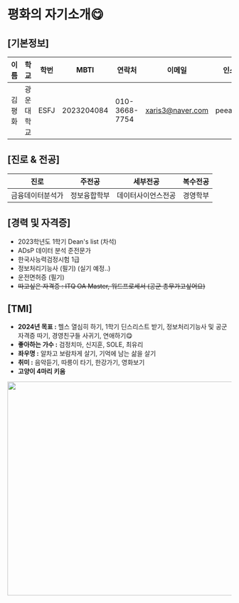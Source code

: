 # 평화의 자기소개😋
## [기본정보]
| 이름 | 학교 | 학번 | MBTI | 연락처 | 이메일 | 인스타 | 생일 | 
| --- | --- | --- | --- | --- | --- | --- | --- |
| 김평화 | 광운대학교 | ESFJ | 2023204084 | 010-3668-7754 | xaris3@naver.com | peeace.xx | 2004년 12월 13일 |

## [진로 & 전공]
| 진로 | 주전공 | 세부전공 | 복수전공 |
| --- | --- | --- | --- |
| 금융데이터분석가 | 정보융합학부 | 데이터사이언스전공 | 경영학부 |

## [경력 및 자격증]
- 2023학년도 1학기 Dean's list (차석)
- ADsP 데이터 분석 준전문가
- 한국사능력검정시험 1급
- 정보처리기능사 (필기) (실기 예정..)
- 운전면허증 (필기)
- ~~따고싶은 자격증 : ITQ OA Master, 워드프로세서 (공군 총무가고싶어요)~~

## [TMI]
- **2024년 목표 :** 헬스 열심히 하기, 1학기 딘스리스트 받기, 정보처리기능사 및 공군 자격증 따기, 경영친구들 사귀기, 연애하기😋
- **좋아하는 가수 :** 검정치마, 신지훈, SOLE, 최유리
- **좌우명 :** 알차고 보람차게 살기, 기억에 남는 삶을 살기
- **취미 :** 음악듣기, 따릉이 타기, 한강가기, 영화보기
- **고양이 4마리 키움**

<img src="https://github.com/seongyun4359/Front-end_Study/assets/162514248/46be6cc1-01ad-4360-b11b-6d0cdeb2f9a8" width="640" height="480"/>
